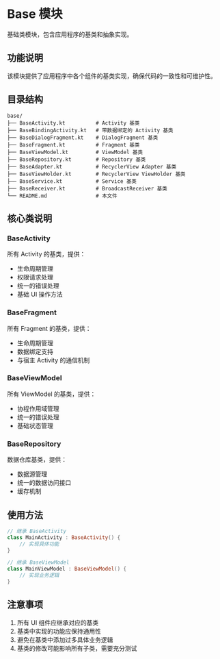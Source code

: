 # Base 模块

基础类模块，包含应用程序的基类和抽象实现。

## 功能说明

该模块提供了应用程序中各个组件的基类实现，确保代码的一致性和可维护性。

## 目录结构

```
base/
├── BaseActivity.kt          # Activity 基类
├── BaseBindingActivity.kt   # 带数据绑定的 Activity 基类
├── BaseDialogFragment.kt    # DialogFragment 基类
├── BaseFragment.kt          # Fragment 基类
├── BaseViewModel.kt         # ViewModel 基类
├── BaseRepository.kt        # Repository 基类
├── BaseAdapter.kt           # RecyclerView Adapter 基类
├── BaseViewHolder.kt        # RecyclerView ViewHolder 基类
├── BaseService.kt           # Service 基类
├── BaseReceiver.kt          # BroadcastReceiver 基类
└── README.md                # 本文件
```

## 核心类说明

### BaseActivity
所有 Activity 的基类，提供：
- 生命周期管理
- 权限请求处理
- 统一的错误处理
- 基础 UI 操作方法

### BaseFragment
所有 Fragment 的基类，提供：
- 生命周期管理
- 数据绑定支持
- 与宿主 Activity 的通信机制

### BaseViewModel
所有 ViewModel 的基类，提供：
- 协程作用域管理
- 统一的错误处理
- 基础状态管理

### BaseRepository
数据仓库基类，提供：
- 数据源管理
- 统一的数据访问接口
- 缓存机制

## 使用方法

```kotlin
// 继承 BaseActivity
class MainActivity : BaseActivity() {
    // 实现具体功能
}

// 继承 BaseViewModel
class MainViewModel : BaseViewModel() {
    // 实现业务逻辑
}
```

## 注意事项

1. 所有 UI 组件应继承对应的基类
2. 基类中实现的功能应保持通用性
3. 避免在基类中添加过多具体业务逻辑
4. 基类的修改可能影响所有子类，需要充分测试